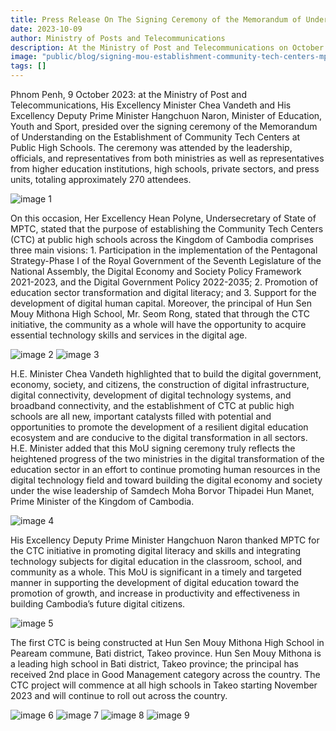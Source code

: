 ```yaml
---
title: Press Release On The Signing Ceremony of the Memorandum of Understanding on the Establishment of Community Tech Centers at Public High Schools between the Ministry of Post and Telecommunications and the Ministry of Education, Youth and Sport
date: 2023-10-09
author: Ministry of Posts and Telecommunications
description: At the Ministry of Post and Telecommunications on October 9, 2023, Ministers Chea Vandeth and Hangchuon Naron signed a Memorandum of Understanding (MoU) to establish Community Tech Centers at public high schools. The signing ceremony was attended by around 270 people, including officials, educators, and members of the private sector and press.
image: "public/blog/signing-mou-establishment-community-tech-centers-mptc-moeys-2023/thumbnail.jpg"
tags: []
---
```


Phnom Penh, 9 October 2023: at the Ministry of Post and Telecommunications, His Excellency Minister Chea Vandeth and His Excellency Deputy Prime Minister Hangchuon Naron, Minister of Education, Youth and Sport, presided over the signing ceremony of the Memorandum of Understanding on the Establishment of Community Tech Centers at Public High Schools. The ceremony was attended by the leadership, officials, and representatives from both ministries as well as representatives from higher education institutions, high schools, private sectors, and press units, totaling approximately 270 attendees.

![image 1](/blog/signing-mou-establishment-community-tech-centers-mptc-moeys-2023/image-1.jpg)

On this occasion, Her Excellency Hean Polyne, Undersecretary of State of MPTC, stated that the purpose of establishing the Community Tech Centers (CTC) at public high schools across the Kingdom of Cambodia comprises three main visions: 1. Participation in the implementation of the Pentagonal Strategy-Phase I of the Royal Government of the Seventh Legislature of the National Assembly, the Digital Economy and Society Policy Framework 2021-2023, and the Digital Government Policy 2022-2035; 2. Promotion of education sector transformation and digital literacy; and 3. Support for the development of digital human capital. Moreover, the principal of Hun Sen Mouy Mithona High School, Mr. Seom Rong, stated that through the CTC initiative, the community as a whole will have the opportunity to acquire essential technology skills and services in the digital age.

![image 2](/blog/signing-mou-establishment-community-tech-centers-mptc-moeys-2023/image-3.jpg)
![image 3](/blog/signing-mou-establishment-community-tech-centers-mptc-moeys-2023/image-2.jpg)

H.E. Minister Chea Vandeth highlighted that to build the digital government, economy, society, and citizens, the construction of digital infrastructure, digital connectivity, development of digital technology systems, and broadband connectivity, and the establishment of CTC at public high schools are all new, important catalysts filled with potential and opportunities to promote the development of a resilient digital education ecosystem and are conducive to the digital transformation in all sectors. H.E. Minister added that this MoU signing ceremony truly reflects the heightened progress of the two ministries in the digital transformation of the education sector in an effort to continue promoting human resources in the digital technology field and toward building the digital economy and society under the wise leadership of Samdech Moha Borvor Thipadei Hun Manet, Prime Minister of the Kingdom of Cambodia.

![image 4](/blog/signing-mou-establishment-community-tech-centers-mptc-moeys-2023/image-4.jpg)

His Excellency Deputy Prime Minister Hangchuon Naron thanked MPTC for the CTC initiative in promoting digital literacy and skills and integrating technology subjects for digital education in the classroom, school, and community as a whole. This MoU is significant in a timely and targeted manner in supporting the development of digital education toward the promotion of growth, and increase in productivity and effectiveness in building Cambodia’s future digital citizens.

![image 5](/blog/signing-mou-establishment-community-tech-centers-mptc-moeys-2023/image-5.jpg)

The first CTC is being constructed at Hun Sen Mouy Mithona High School in Peaream commune, Bati district, Takeo province. Hun Sen Mouy Mithona is a leading high school in Bati district, Takeo province; the principal has received 2nd place in Good Management category across the country. The CTC project will commence at all high schools in Takeo starting November 2023 and will continue to roll out across the country.

![image 6](/blog/signing-mou-establishment-community-tech-centers-mptc-moeys-2023/image-6.jpg)
![image 7](/blog/signing-mou-establishment-community-tech-centers-mptc-moeys-2023/image-7.jpg)
![image 8](/blog/signing-mou-establishment-community-tech-centers-mptc-moeys-2023/image-8.jpg)
![image 9](/blog/signing-mou-establishment-community-tech-centers-mptc-moeys-2023//image-9.jpg)
